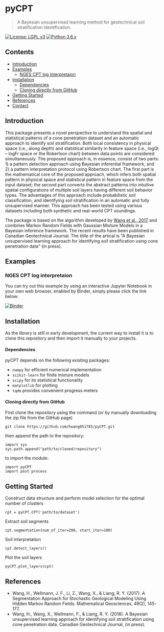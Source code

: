 # pyCPT #

> A Bayesian unsupervised learning method for geotechnical soil stratification identification.

[![License: LGPL v3](https://img.shields.io/badge/License-LGPL%20v3-blue.svg)]()
[![Python 3.6.x](https://img.shields.io/badge/Python-3.6.x-blue.svg)]()

## Contents

+ [Introduction](#introduction)
+ [Examples](#examples)
  - [NGES CPT log interpretaion](#nges-cpt-log-interpretaion)  
+ [Installation](#installation)
  - [Dependencies](#dependencies)
  - [Cloning directly from GitHub](#cloning-directly-from-github)
+ [Getting Started](#getting-started)
+ [References](#references)
+ [Contact](#contact)

## Introduction

This package presents a novel perspective to understand the spatial and statistical patterns of a cone penetration dataset and an automatic approach to identify soil stratification. Both local consistency in physical space (i.e., along depth) and statistical similarity in feature space (i.e., logQt – logFr space or the Robertson chart) between data points are considered simultaneously. The proposed approach is, in essence, consist of two parts: 1) a pattern detection approach using Bayesian inferential framework, and 2) a pattern interpretation protocol using Robertson chart. The first part is the mathematical core of the proposed approach, which infers both spatial pattern in physical space and statistical pattern in feature space from the input dataset; the second part converts the abstract patterns into intuitive spatial configurations of multiple soil layers having different soil behavior types. The advantages of this approach include probabilistic soil classification, and identifying soil stratification in an automatic and fully unsupervised manner. This approach has been tested using various datasets including both synthetic and real-world CPT soundings.

The package is based on the algorithm developed by [Wang et al., 2017](https://link.springer.com/article/10.1007/s11004-016-9663-9) and combines Markov Random Fields with Gaussian Mixture Models in a Bayesian inference framework. The recent results have been published in Canadian Geotechnical Journal. The titile of the artical is "A Bayesian unsupervised learning approach for identifying soil stratification using cone penetration data" (in press).

## Examples

### NGES CPT log interpretaion

You can try out this example by using an interactive Jupyter Notebook in your own web browser, enabled by Binder, simply please click the link below:

[![Binder](https://mybinder.org/badge.svg)](https://mybinder.org/v2/gh/hwang051785/pyCPT/master?filepath=jupyter_notebooks%2FpyCPT_test.ipynb)

## Installation

As the library is still in early development, the current way to install it is to clone this repository
and then import it manually to your projects.

#### Dependencies

pyCPT depends on the following existing packages:

* `numpy` for efficient numerical implementation
* `scikit-learn` for finite mixture models
* `scipy` for its statistical functionality
* `matplotlib` for plotting
* `tqdm` provides convenient progress meters

#### Cloning directly from GitHub

First clone the repository using the command (or by manually downloading the zip file from the GitHub page)

    git clone https://github.com/hwang051785/pyCPT.git

then append the path to the repository:
    
    import sys
    sys.path.append("path/to/cloned/repository")
    
to import the module:
    
    import pyCPT
    import post_process
    
## Getting Started

Construct data structure and perform model selection for the optimal number of clusters

    cpt = pyCPT.CPT('path/to/dataset')
    
Extract soil segments
    
    cpt.segmentation(num_of_iter=200, start_iter=100)
    
Soil interpretation
    
    cpt.detect_layers()
    
Plot the soil layers
    
    pyCPT.plot_layers(cpt)
    
## References

* Wang, H., Wellmann, J. F., Li, Z., Wang, X., & Liang, R. Y. (2017). A Segmentation Approach for Stochastic Geological Modeling Using Hidden Markov Random Fields. Mathematical Geosciences, 49(2), 145-177.
* Wang, H., Wang, X., Wellmann, F., & Liang, R. Y. (2018). A Bayesian unsupervised learning approach for identifying soil stratification using cone penetration data. Canadian Geotechnical Journal, (in press).    

